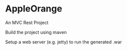 # AppleOrange
An MVC Rest Project

Build the project using maven

Setup a web server (e.g. jetty) to run the generated .war

